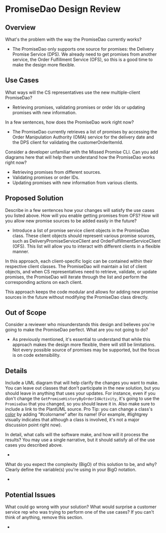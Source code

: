# PromiseDao Design Review

## Overview

What's the problem with the way the PromiseDao currently works?

- The PromiseDao only supports one source for promises: the Delivery Promise Service (DPS). We already need to get promises from another service, the Order Fulfillment Service (OFS), so this is a good time to make the design more flexible. 

## Use Cases

What ways will the CS representatives use the new multiple-client PromiseDao?

- Retrieving promises, validating promises or order Ids or updating promises with new information.

In a few sentences, how does the PromiseDao work right now?

- The PromiseDao currently retrieves a list of promises by accessing the Order Manipulation Authority (OMA) service for the delivery date and the DPS client for validating the customerOrderItemId.

Consider a developer unfamiliar with the Missed Promise CLI. Can you add diagrams here that will help them understand how the PromiseDao works right now?

- Retrieving promises from different sources. 
- Validating promises or order IDs. 
- Updating promises with new information from various clients.

## Proposed Solution

Describe in a few sentences how your changes will satisfy the use cases you listed above. How will you enable getting promises from OFS? How will you allow new promise sources to be added easily in the future?

- Introduce a list of promise service client objects in the PromiseDao class. These client objects should represent various promise sources, such as DeliveryPromiseServiceClient and OrderFulfillmentServiceClient (OFS). This list will allow you to interact with different clients in a flexible manner.

In this approach, each client-specific logic can be contained within their respective client classes. The PromiseDao will maintain a list of client objects, and when CS representatives need to retrieve, validate, or update promises, the PromiseDao will iterate through the list and perform the corresponding actions on each client.

This approach keeps the code modular and allows for adding new promise sources in the future without modifying the PromiseDao class directly.

## Out of Scope

Consider a reviewer who misunderstands this design and believes you're going to make the PromiseDao perfect. What are you not going to do? 

- As previously mentioned, it's essential to understand that while this approach makes the design more flexible, there will still be limitations. Not every possible source of promises may be supported, but the focus is on code extensibility.

## Details

Include a UML diagram that will help clarify the changes you want to make.
You can leave out classes that don't participate in the new solution, but you should leave in anything that uses your updates. For instance, even if you don't change the `GetPromiseHistoryByOrderIdActivity`, it's going to use the `PromiseDao` that you changed, so you should leave it in. Also make sure to include a link to the PlantUML source. Pro Tip: you can change a class's [color](http://plantuml.com/color) by adding “#colorname” after its name! (For example, #lightgrey visually indicates that although a class is involved, it's not a major discussion point right now).

In detail, what calls will the software make, and how will it process the results? You may use a single narrative, but it should satisfy all of the use cases you described above.

- 

What do you expect the complexity (BigO) of this solution to be, and why? Clearly define the variable(s) you're using in your BigO notation.

- 

## Potential Issues

What could go wrong with your solution? What would surprise a customer service rep who was trying to perform one of the use cases? If you can't think of anything, remove this section.

- 
